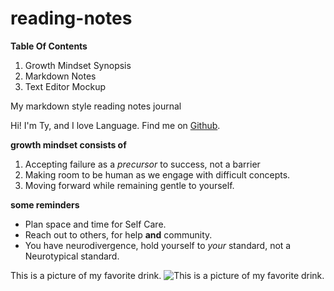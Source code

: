 # reading-notes

**Table Of Contents** 
1. Growth Mindset Synopsis
2. Markdown Notes
3. Text Editor Mockup

 My markdown style reading notes journal 
 
 Hi! I'm Ty, and I love Language. Find me on [Github](https://github.com/Ty-Ap/Ty-Ap).

**growth mindset consists of**

1. Accepting failure as a *precursor* to success, not a barrier
2. Making room to be human as we engage with difficult concepts.
3. Moving forward while remaining gentle to yourself.

**some reminders**

- Plan space and time for Self Care.
- Reach out to others, for help **and** community. 
- You have neurodivergence, hold yourself to *your* standard, not a Neurotypical standard.

This is a picture of my favorite drink.
![This is a picture of my favorite drink.](https://offloadmedia.feverup.com/secretldn.com/wp-content/uploads/2017/12/06034415/tower-of-london-fog-1024x681.jpeg) 
